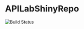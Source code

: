 # APILabShinyRepo
[![Build Status](https://travis-ci.com/AqsaIftikhar25/APILabShinyRepo.svg?branch=main)](https://travis-ci.com/AqsaIftikhar25/APILabShinyRepo)
